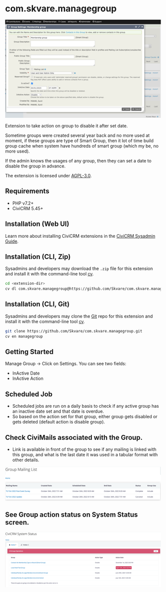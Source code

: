 # com.skvare.managegroup

![Screenshot](/images/manage_group.png)

Extension to take action on group to disable it after set date.

Sometime groups were created several year back and no more used at moment, if these groups are type of Smart Group, then it lot of time build group cache when
system have hundreds of smart group (which my be, no more used).

If the admin knows the usages of any group, then they can set a date to disable the group in advance.

The extension is licensed under [AGPL-3.0](LICENSE.txt).

## Requirements

* PHP v7.2+
* CiviCRM 5.45+

## Installation (Web UI)

Learn more about installing CiviCRM extensions in the [CiviCRM Sysadmin Guide](https://docs.civicrm.org/sysadmin/en/latest/customize/extensions/).

## Installation (CLI, Zip)

Sysadmins and developers may download the `.zip` file for this extension and
install it with the command-line tool [cv](https://github.com/civicrm/cv).

```bash
cd <extension-dir>
cv dl com.skvare.managegroup@https://github.com/Skvare/com.skvare.managegroup/archive/master.zip
```

## Installation (CLI, Git)

Sysadmins and developers may clone the [Git](https://en.wikipedia.org/wiki/Git) repo for this extension and
install it with the command-line tool [cv](https://github.com/civicrm/cv).

```bash
git clone https://github.com/Skvare/com.skvare.managegroup.git
cv en managegroup
```

## Getting Started

Manage Group -> Click on Settings.
You can see two fields:
* InActive Date
* InActive Action

## Scheduled Job
* Scheduled jobs are run on a daily basis to check if any active group has an
inactive date set and that date is overdue.
* So based on the action set for that group, either group gets disabled or
  gets deleted (default action is disable group).


## Check CiviMails associated with the Group.

* Link is available in front of the group to see if any mailing is linked with this group, and
what is the last date it was used in a tabular format with other details.


![Screenshot](/images/group_in_mailing.png)


## See Group action status on System Status screen.

![Screenshot](/images/action_status.png)
